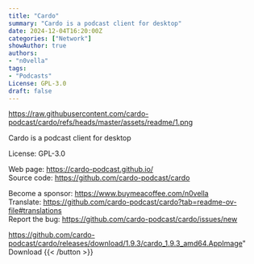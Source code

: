 ```yaml
---
title: "Cardo"
summary: "Cardo is a podcast client for desktop"
date: 2024-12-04T16:20:00Z
categories: ["Network"]
showAuthor: true
authors:
- "n0vella"
tags: 
- "Podcasts"
License: GPL-3.0 
draft: false
---
```


https://raw.githubusercontent.com/cardo-podcast/cardo/refs/heads/master/assets/readme/1.png

Cardo is a podcast client for desktop

License: GPL-3.0 

Web page: <https://cardo-podcast.github.io/>  
Source code: <https://github.com/cardo-podcast/cardo>

Become a sponsor: <https://www.buymeacoffee.com/n0vella>  
Translate: <https://github.com/cardo-podcast/cardo?tab=readme-ov-file#translations>  
Report the bug: <https://github.com/cardo-podcast/cardo/issues/new>  

https://github.com/cardo-podcast/cardo/releases/download/1.9.3/cardo_1.9.3_amd64.AppImage" 
Download
{{< /button >}}